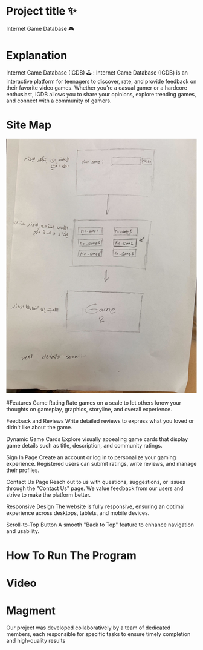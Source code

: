  # Project title ✨
Internet Game Database 🎮
 # Explanation 
 Internet Game Database (IGDB) 🕹️ : 
Internet Game Database (IGDB) is an interactive platform for teenagers to discover, rate, and provide feedback on their favorite video games. Whether you’re a casual gamer or a hardcore enthusiast, IGDB allows you to share your opinions, explore trending games, and connect with a community of gamers.

# Site Map 
![image alt](https://github.com/Web1-Teams/11am-grp7-repo/blob/6654ad92f7502d495423ebbebf4e568e03a44c32/sitmap%20web.jpg)

#Features 
Game Rating
Rate games on a scale to let others know your thoughts on gameplay, graphics, storyline, and overall experience.

Feedback and Reviews
Write detailed reviews to express what you loved or didn’t like about the game.

Dynamic Game Cards
Explore visually appealing game cards that display game details such as title, description, and community ratings.

Sign In Page
Create an account or log in to personalize your gaming experience. Registered users can submit ratings, write reviews, and manage their profiles.

Contact Us Page
Reach out to us with questions, suggestions, or issues through the "Contact Us" page. We value feedback from our users and strive to make the platform better.

Responsive Design
The website is fully responsive, ensuring an optimal experience across desktops, tablets, and mobile devices.

Scroll-to-Top Button
A smooth "Back to Top" feature to enhance navigation and usability.

# How To Run The Program 


# Video 


# Magment 
Our project was developed collaboratively by a team of dedicated members, each responsible for specific tasks to ensure timely completion and high-quality results
